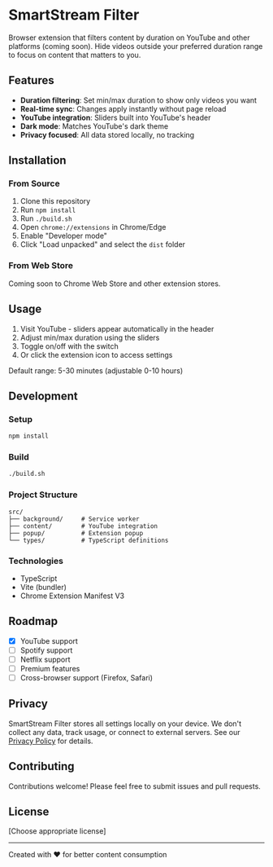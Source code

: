 # SmartStream Filter

Browser extension that filters content by duration on YouTube and other platforms (coming soon). Hide videos outside your preferred duration range to focus on content that matters to you.

## Features

- **Duration filtering**: Set min/max duration to show only videos you want
- **Real-time sync**: Changes apply instantly without page reload  
- **YouTube integration**: Sliders built into YouTube's header
- **Dark mode**: Matches YouTube's dark theme
- **Privacy focused**: All data stored locally, no tracking

## Installation

### From Source
1. Clone this repository
2. Run `npm install`
3. Run `./build.sh`
4. Open `chrome://extensions` in Chrome/Edge
5. Enable "Developer mode"
6. Click "Load unpacked" and select the `dist` folder

### From Web Store
Coming soon to Chrome Web Store and other extension stores.

## Usage

1. Visit YouTube - sliders appear automatically in the header
2. Adjust min/max duration using the sliders
3. Toggle on/off with the switch
4. Or click the extension icon to access settings

Default range: 5-30 minutes (adjustable 0-10 hours)

## Development

### Setup
```bash
npm install
```

### Build
```bash
./build.sh
```

### Project Structure
```
src/
├── background/     # Service worker
├── content/        # YouTube integration
├── popup/          # Extension popup
└── types/          # TypeScript definitions
```

### Technologies
- TypeScript
- Vite (bundler)
- Chrome Extension Manifest V3

## Roadmap

- [x] YouTube support
- [ ] Spotify support
- [ ] Netflix support  
- [ ] Premium features
- [ ] Cross-browser support (Firefox, Safari)

## Privacy

SmartStream Filter stores all settings locally on your device. We don't collect any data, track usage, or connect to external servers. See our [Privacy Policy](PRIVACY_POLICY.md) for details.

## Contributing

Contributions welcome! Please feel free to submit issues and pull requests.

## License

[Choose appropriate license]

---

Created with ❤️ for better content consumption